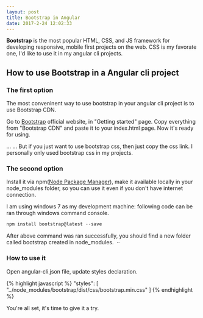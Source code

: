 ```yaml
---
layout: post
title: Bootstrap in Angular
date: 2017-2-24 12:02:33
---
```


**Bootstrap** is the most popular HTML, CSS, and JS framework for developing responsive, mobile first projects on the web. CSS is my favorate one, I'd like to use it in my angular cli projects.

## How to use Bootstrap in a Angular cli project

### The first option
The most conveninent way to use bootstrap in your angular cli project is to use Bootstrap CDN.

Go to [Bootstrap](http://getbootstrap.com/) official website, in "Getting started" page. Copy everything from "Bootstrap CDN" and paste it to your index.html page. Now it's ready for using.

... ... But if you just want to use bootstrap css, then just copy the css link. I personally only used bootstrap css in my projects.

### The second option
Install it via npm([Node Package Manager](https://www.npmjs.com/get-npm)), make it available locally in your node_modules folder, so you can use it even if you don't have internet connection.

I am using windows 7 as my development machine: following code can be ran through windows command console.

```JavaScript
npm install bootstrap@latest --save
```

After above command was ran successfully, you should find a new folder called bootstrap created in node_modules.  ··

### How to use it

Open angular-cli.json file, update styles declaration.

{% highlight javascript %}
"styles": [
  "../node_modules/bootstrap/dist/css/bootstrap.min.css"
]
{% endhighlight %}

You're all set, it's time to give it a try. 
